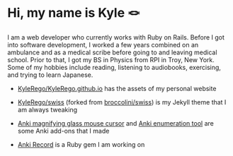 # Hi, my name is Kyle 🪢

I am a web developer who currently works with Ruby on Rails. Before I got into software development, I worked a few years combined on an ambulance and as a medical scribe before going to and leaving medical school. Prior to that, I got my BS in Physics from RPI in Troy, New York. Some of my hobbies include reading, listening to audiobooks, exercising, and trying to learn Japanese.

- [KyleRego/KyleRego.github.io](https://github.com/KyleRego/KyleRego.github.io) has the assets of my personal website

- [KyleRego/swiss](https://github.com/KyleRego/swiss) (forked from [broccolini/swiss](https://github.com/broccolini/swiss)) is my Jekyll theme that I am always tweaking

- [Anki magnifying glass mouse cursor](https://github.com/KyleRego/anki_magnifying_glass_mouse_cursor) and [Anki enumeration tool](https://github.com/KyleRego/anki_enumeration_tool) are some Anki add-ons that I made

- [Anki Record](https://github.com/KyleRego/anki_record) is a Ruby gem I am working on
